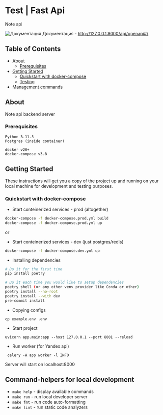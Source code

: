 # Test | Fast Api

Note api

![Документация](https://3.downloader.disk.yandex.com/preview/add1ba953b65165ae4ac45d41e77f4cbd2ab0e4a2db261ead5b993e6d600dfdd/inf/9RDZblOjIQZPbl839Sx7ksmfKtUilLChNzIdM1sO-9hbXBKf5w_AZGwFzI4QMqRxmC3sDfgcBOA90E4iT5WG5w%3D%3D?uid=1393619558&filename=%D0%A1%D0%BD%D0%B8%D0%BC%D0%BE%D0%BA%20%D1%8D%D0%BA%D1%80%D0%B0%D0%BD%D0%B0%202024-09-20%20%D0%B2%2003.07.52.png&disposition=inline&hash=&limit=0&content_type=image%2Fpng&owner_uid=1393619558&tknv=v2&size=2880x1558)
Документация -
http://127.0.0.1:8000/api/openapi#/

## Table of Contents
+ [About](#about)
    + [Prerequisites](#prerequisites)
+ [Getting Started](#getting-started)
    + [Quickstart with docker-compose](#quickstart)
    + [Testing](#testing)
+ [Management commands](#management-commands)

## About <a name = "about"></a>
Note api backend server

### Prerequisites <a name = "prerequisites"></a>
```
Python 3.11.3
Postgres (inside container)
```
```
docker v20+
docker-compose v3.8
```

## Getting Started <a name = "getting-started"></a>
These instructions will get you a copy of the project up and running on your local machine for development and testing purposes.

### Quickstart with docker-compose <a name = "quickstart"></a>

- Start conteinerized services - prod (altogether)
```bash
docker-compose -f docker-compose.prod.yml build
docker-compose -f docker-compose.prod.yml up
```
or
- Start conteinerized services - dev (just postgres/redis)
```bash
docker-compose -f docker-compose.dev.yml up
```
- Installing dependencies
```bash
# Do it for the first time
pip install poetry

# Do it each time you would like to setup dependencies
poetry shell (or any other venv provider like Conda or other)
poetry install --no-root
poetry install --with dev
pre-commit install
```
- Copying configs
```
cp example.env .env
```
- Start project
```
uvicorn app.main:app --host 127.0.0.1 --port 8001 --reload
```

- Run worker (for Yandex api)
```
 celery -A app worker -l INFO
```

Server will start on localhost:8000


## Command-helpers for local development <a name = "management-commands"></a>

- `make help` - display available commands
- `make run` - run local developer server
- `make fmt` - run code auto-formatting
- `make lint` - run static code analyzers
